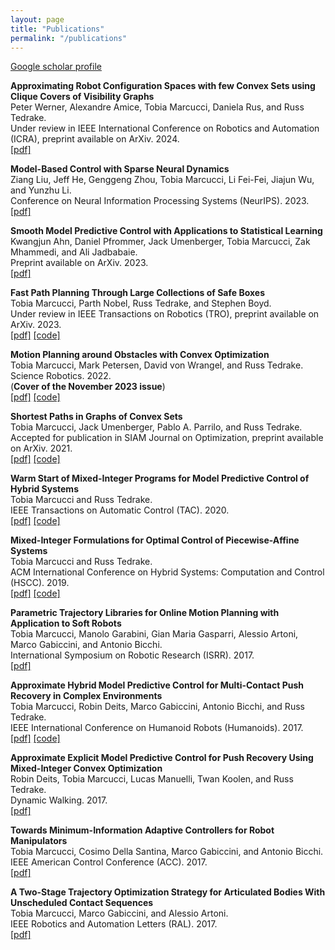 ```yaml
---
layout: page
title: "Publications"
permalink: "/publications"
---
```


[Google scholar profile](https://scholar.google.com/citations?user=jfOVNcUAAAAJ&hl=en)

**Approximating Robot Configuration Spaces with few Convex Sets using Clique Covers
of Visibility Graphs**  
Peter Werner, Alexandre Amice, Tobia Marcucci, Daniela Rus, and Russ Tedrake.  
Under review in IEEE International Conference on Robotics and Automation (ICRA), preprint available on ArXiv. 2024.  
[[pdf]](https://arxiv.org/abs/2310.02875)

**Model-Based Control with Sparse Neural Dynamics**  
Ziang Liu, Jeff He, Genggeng Zhou, Tobia Marcucci, Li Fei-Fei, Jiajun Wu, and Yunzhu Li.  
Conference on Neural Information Processing Systems (NeurIPS). 2023.  
[[pdf]](https://openreview.net/pdf?id=ymBG2xs9Zf)

**Smooth Model Predictive Control with Applications to Statistical Learning**  
Kwangjun Ahn, Daniel Pfrommer, Jack Umenberger, Tobia Marcucci, Zak Mhammedi, and Ali Jadbabaie.  
Preprint available on ArXiv. 2023.  
[[pdf]](https://arxiv.org/pdf/2306.01914.pdf)

**Fast Path Planning Through Large Collections of Safe Boxes**  
Tobia Marcucci, Parth Nobel, Russ Tedrake, and Stephen Boyd.  
Under review in IEEE Transactions on Robotics (TRO), preprint available on ArXiv. 2023.  
[[pdf]](https://arxiv.org/pdf/2305.01072.pdf)
[[code]](https://github.com/cvxgrp/fastpathplanning)

**Motion Planning around Obstacles with Convex Optimization**  
Tobia Marcucci, Mark Petersen, David von Wrangel, and Russ Tedrake.  
Science Robotics. 2022.  
(**Cover of the November 2023 issue**)  
[[pdf]](https://www.science.org/doi/epdf/10.1126/scirobotics.adf7843)
[[code]](https://github.com/RobotLocomotion/gcs-science-robotics)

**Shortest Paths in Graphs of Convex Sets**  
Tobia Marcucci, Jack Umenberger, Pablo A. Parrilo, and Russ Tedrake.  
Accepted for publication in SIAM Journal on Optimization, preprint available on ArXiv. 2021.  
[[pdf]](https://arxiv.org/pdf/2101.11565.pdf)
[[code]](https://github.com/TobiaMarcucci/shortest-paths-in-graphs-of-convex-sets)

**Warm Start of Mixed-Integer Programs for Model Predictive Control of Hybrid Systems**  
Tobia Marcucci and Russ Tedrake.  
IEEE Transactions on Automatic Control (TAC). 2020.  
[[pdf]](https://arxiv.org/pdf/1910.08251.pdf)
[[code]](https://github.com/TobiaMarcucci/warm-start-hybrid-mpc)

**Mixed-Integer Formulations for Optimal Control of Piecewise-Affine Systems**  
Tobia Marcucci and Russ Tedrake.  
ACM International Conference on Hybrid Systems: Computation and Control (HSCC). 2019.  
[[pdf]](http://groups.csail.mit.edu/robotics-center/public_papers/Marcucci18.pdf)
[[code]](https://github.com/TobiaMarcucci/pympc/tree/hscc19)

**Parametric Trajectory Libraries for Online Motion Planning with Application to Soft Robots**  
Tobia Marcucci, Manolo Garabini, Gian Maria Gasparri, Alessio Artoni, Marco Gabiccini, and Antonio Bicchi.  
International Symposium on Robotic Research (ISRR). 2017.  
[[pdf]](https://www.researchgate.net/publication/321292637_Parametric_Trajectory_Libraries_for_Online_Motion_Planning_with_Application_to_Soft_Robots)

**Approximate Hybrid Model Predictive Control for Multi-Contact Push Recovery in Complex Environments**  
 Tobia Marcucci, Robin Deits, Marco Gabiccini, Antonio Bicchi, and Russ Tedrake.  
 IEEE International Conference on Humanoid Robots (Humanoids). 2017.  
[[pdf]](https://groups.csail.mit.edu/robotics-center/public_papers/Marcucci17.pdf)
[[code]](https://github.com/TobiaMarcucci/pympc/tree/humanoids2017)

**Approximate Explicit Model Predictive Control for Push Recovery Using Mixed-Integer Convex Optimization**  
Robin Deits, Tobia Marcucci, Lucas Manuelli, Twan Koolen, and Russ Tedrake.  
Dynamic Walking. 2017.  
[[pdf]](http://ruina.tam.cornell.edu/dynwalk17abstracts/320-Robin%20Deits%20-%20robin_deits_abstract.pdf)

**Towards Minimum-Information Adaptive Controllers for Robot Manipulators**  
Tobia Marcucci, Cosimo Della Santina, Marco Gabiccini, and Antonio Bicchi.  
IEEE American Control Conference (ACC). 2017.  
[[pdf]](https://www.researchgate.net/publication/318335441_Towards_minimum-information_adaptive_controllers_for_robot_manipulators)

**A Two-Stage Trajectory Optimization Strategy for Articulated Bodies With Unscheduled Contact Sequences**  
 Tobia Marcucci, Marco Gabiccini, and Alessio Artoni.  
 IEEE Robotics and Automation Letters (RAL). 2017.  
[[pdf]](https://ieeexplore.ieee.org/document/7442110)
